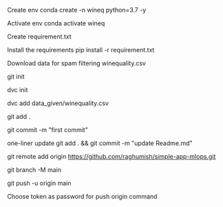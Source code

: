 Create env
conda create -n wineq python=3.7 -y

Activate env
conda activate wineq

Create requirement.txt

Install the requirements
pip install -r requirement.txt

Download data for spam filtering
winequality.csv

git init

dvc init

dvc add data_given/winequality.csv

git add .

git commit -m "first commit"

one-liner update
git add . && git commit -m "update Readme.md"

git remote add origin https://github.com/raghumish/simple-app-mlops.git

git branch -M main

git push -u origin main

Choose token as password for push origin command

